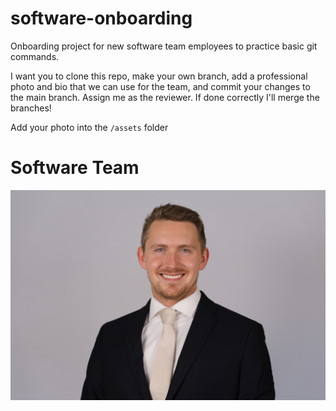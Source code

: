 # software-onboarding
Onboarding project for new software team employees to practice basic git commands. 

I want you to clone this repo, make your own branch, add a professional photo and bio that we can use for the team, and commit your changes to the main branch. Assign me as the reviewer. If done correctly I'll merge the branches!

Add your photo into the `/assets` folder

# Software Team

![Hi! My name is Dr. Jacob E. Crosby. I am currently the manager of the Software Team at the OSU High Energy Physics Hardware Development Lab. I graduate from OSU with my PhD in High Energy Physics. The title of my dissertation is"SEARCHES FOR NEW PHYSICS USING UNSUPERVISED MACHINE LEARNING FOR ANOMALY DETECTION AT THE ATLAS DETECTOR AND THE DEVELOPMENT OF PARTICLE IDENTIFICATION ALGORITHMS FOR THE HL-LHC". I currently live in Michigan with my wife and a beautiful baby boy. Which means I work 100% remote!](assets/headshot1.jpg)